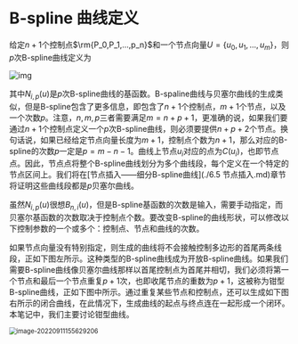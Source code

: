 # B-spline 曲线定义

给定$n+1$个控制点$\rm{P_0,P_1,...,p_n}$和一个节点向量$U=\{u_0,u_1,...,u_m\}$，则$p$次B-spline曲线定义为

![img](https://pages.mtu.edu/~shene/COURSES/cs3621/NOTES/spline/B-spline/bspline-curve-eqn.jpg)

其中$N_{i,p}(u)$是$p$次B-spline曲线的基函数。B-spaline曲线与贝塞尔曲线的生成类似，但是B-spline包含了更多信息，即包含了$n+1$个控制点，$m+1$个节点，以及一个次数$p$。注意，$n,m,p$三者需要满足$m=n+p+1$，更准确的说，如果我们要通过$n+1$个控制点定义一个$p$次B-spline曲线，则必须要提供$n+p+2$个节点。换句话说，如果已经给定节点向量长度为$m+1$，控制点个数为$n+1$，那么对应的B-spline的次数$p$一定是$p=m-n-1$。曲线上节点$u_i$对应的点为$C(u_i)$，也即节点点。因此，节点点将整个B-spline曲线划分为多个曲线段，每个定义在一个特定的节点区间上。我们将在[节点插入——细分B-spline曲线](./6.5 节点插入.md)章节将证明这些曲线段都是$p$贝塞尔曲线。

虽然$N_{i,p}(u)$很想$B_{n,i}(u)$，但是B-spline基函数的次数是输入，需要手动指定，而贝塞尔基函数的次数取决于控制点个数。要改变B-spline的曲线形状，可以修改以下控制参数的一个或多个：控制点、节点和曲线的次数。

如果节点向量没有特别指定，则生成的曲线将不会接触控制多边形的首尾两条线段，正如下图左所示。这种类型的B-spline曲线成为开放B-spline曲线。如果我们需要B-spline曲线像贝塞尔曲线那样以首尾控制点为首尾并相切，我们必须将第一个节点和最后一个节点重复$p+1$次，也即收尾节点的重数为$p+1$，这被称为钳型B-spline曲线，正如下图中所示。通过重复某些节点和控制点，还可以生成如下图右所示的闭合曲线，在此情况下，生成曲线的起点与终点连在一起形成一个闭环。本笔记中，我们主要讨论钳型曲线。

<img src="/home/balaa/Pictures/typora/image-20220911155629206.png" alt="image-20220911155629206" style="zoom:80%;" />